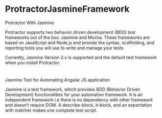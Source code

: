 # ProtractorJasmineFramework
Protractor With Jasmine

Protractor supports two behavior driven development (BDD) test frameworks out of the box: Jasmine and Mocha. These frameworks are based on JavaScript and Node.js and provide the syntax, scaffolding, and reporting tools you will use to write and manage your tests

Currently, Jasmine Version 2.x is supported and the default test framework when you install Protractor. 

#
Jasmine Test for Automating Angular JS application

Jasmine is a test framework, which provides BDD (Behavior Driven Development) functionalities for your automation framework. It is an independent framework i.e there is no dependency with other framework and doesn’t require DOM. A describe-block, it-block, and an expectation with matcher makes one complete test script.
